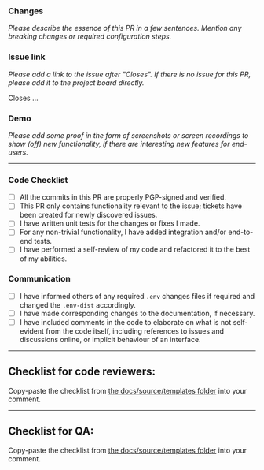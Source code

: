 ### Changes
_Please describe the essence of this PR in a few sentences. Mention any breaking changes or required configuration steps._

### Issue link
_Please add a link to the issue after "Closes". If there is no issue for this PR, please add it to the project board directly._

Closes ...

### Demo
_Please add some proof in the form of screenshots or screen recordings to show (off) new functionality, if there are interesting new features for end-users._

---

### Code Checklist
- [ ] All the commits in this PR are properly PGP-signed and verified.
- [ ] This PR only contains functionality relevant to the issue; tickets have been created for newly discovered issues.
- [ ] I have written unit tests for the changes or fixes I made.
- [ ] For any non-trivial functionality, I have added integration and/or end-to-end tests.
- [ ] I have performed a self-review of my code and refactored it to the best of my abilities.

### Communication
- [ ] I have informed others of any required `.env` changes files if required and changed the `.env-dist` accordingly.
- [ ] I have made corresponding changes to the documentation, if necessary.
- [ ] I have included comments in the code to elaborate on what is not self-evident from the code itself, including references to issues and discussions online, or implicit behaviour of an interface.

---
## Checklist for code reviewers:
Copy-paste the checklist from [the docs/source/templates folder](https://github.com/minvws/nl-kat-coordination/blob/main/docs/source/templates/pull_request_template_review_code.md) into your comment.

---
## Checklist for QA:
Copy-paste the checklist from [the docs/source/templates folder](https://github.com/minvws/nl-kat-coordination/blob/main/docs/source/templates/pull_request_template_review_qa.md) into your comment.
